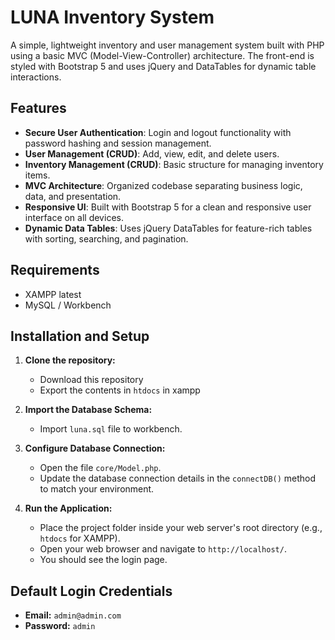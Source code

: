 # LUNA Inventory System

A simple, lightweight inventory and user management system built with PHP using a basic MVC (Model-View-Controller) architecture. The front-end is styled with Bootstrap 5 and uses jQuery and DataTables for dynamic table interactions.

## Features

-   **Secure User Authentication**: Login and logout functionality with password hashing and session management.
-   **User Management (CRUD)**: Add, view, edit, and delete users.
-   **Inventory Management (CRUD)**: Basic structure for managing inventory items.
-   **MVC Architecture**: Organized codebase separating business logic, data, and presentation.
-   **Responsive UI**: Built with Bootstrap 5 for a clean and responsive user interface on all devices.
-   **Dynamic Data Tables**: Uses jQuery DataTables for feature-rich tables with sorting, searching, and pagination.

## Requirements

-   XAMPP latest
-   MySQL / Workbench

## Installation and Setup

1.  **Clone the repository:**
    -    Download this repository
    -    Export the contents in `htdocs` in xampp

3.  **Import the Database Schema:**
    -   Import `luna.sql` file to workbench.

4.  **Configure Database Connection:**
    -   Open the file `core/Model.php`.
    -   Update the database connection details in the `connectDB()` method to match your environment.

5.  **Run the Application:**
    -   Place the project folder inside your web server's root directory (e.g., `htdocs` for XAMPP).
    -   Open your web browser and navigate to `http://localhost/`.
    -   You should see the login page.

## Default Login Credentials

-   **Email:** `admin@admin.com`
-   **Password:** `admin`

